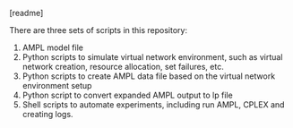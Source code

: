 [readme]

There are three sets of scripts in this repository:

1. AMPL model file
2. Python scripts to simulate virtual network environment, such as virtual network creation, resource allocation, set failures, etc.
3. Python scripts to create AMPL data file based on the virtual network environment setup
4. Python script to convert expanded AMPL output to lp file
5. Shell scripts to automate experiments, including run AMPL, CPLEX and creating logs. 

